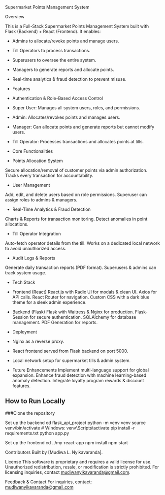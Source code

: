  Supermarket Points Management System

 Overview

 This is a Full-Stack Supermarket Points Management System built with Flask (Backend) + React (Frontend). 
 It enables:
- Admins to allocate/revoke points and manage users.
- Till Operators to process transactions.
- Superusers to oversee the entire system.
- Managers to generate reports and allocate points.
- Real-time analytics & fraud detection to prevent misuse.

- Features
- Authentication & Role-Based Access Control
- Super User: Manages all system users, roles, and permissions.
- Admin: Allocates/revokes points and manages users.
- Manager: Can allocate points and generate reports but cannot modify users.
- Till Operator: Processes transactions and allocates points at tills.

- Core Functionalities
- Points Allocation System

Secure allocation/removal of customer points via admin authorization.
Tracks every transaction for accountability.
- User Management

Add, edit, and delete users based on role permissions.
Superuser can assign roles to admins & managers.
- Real-Time Analytics & Fraud Detection

Charts & Reports for transaction monitoring.
Detect anomalies in point allocations.
- Till Operator Integration

Auto-fetch operator details from the till.
Works on a dedicated local network to avoid unauthorized access.
- Audit Logs & Reports

Generate daily transaction reports (PDF format).
Superusers & admins can track system usage.
- Tech Stack
- Frontend (React)
React.js with Radix UI for modals & clean UI.
Axios for API calls.
React Router for navigation.
Custom CSS with a dark blue theme for a sleek admin experience.
- Backend (Flask)
Flask with Waitress & Nginx for production.
Flask-Session for secure authentication.
SQLAlchemy for database management.
PDF Generation for reports.
- Deployment
- Nginx as a reverse proxy.
- React frontend served from Flask backend on port 5000.
- Local network setup for supermarket tills & admin system.

- Future Enhancements
Implement multi-language support for global expansion.
Enhance fraud detection with machine learning-based anomaly detection.
Integrate loyalty program rewards & discount features.
 
 

## How to Run Locally  

###Clone the repository  

Set up the backend
cd flask_api_project
python -m venv venv
source venv/bin/activate  # Windows: venv\Scripts\activate
pip install -r requirements.txt
python app.py

Set up the frontend
cd ../my-react-app
npm install
npm start

Contributors
Built by [Mudiwa L. Nyikavaranda].

License
This software is proprietary and requires a valid license for use.
Unauthorized redistribution, resale, or modification is strictly prohibited.
For licensing inquiries, contact mudiwanyikavaranda@gmail.com.

Feedback & Contact
For inquiries, contact: mudiwanyikavaranda@gmail.com